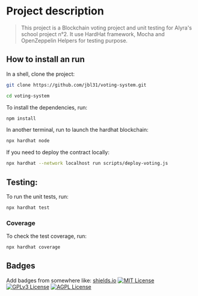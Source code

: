 # Project description
 
>This project is a Blockchain voting project and unit testing for Alyra's school project n°2.
>It use HardHat framework, Mocha and OpenZeppelin Helpers for testing purpose.

## How to install an run

In a shell, clone the project:
```bash
git clone https://github.com/jbl31/voting-system.git
```
```bash
cd voting-system
```

To install the dependencies, run:
```bash
npm install
```

In another terminal, run to launch the hardhat blockchain:
```bash
npx hardhat node
```

If you need to deploy the contract locally:
```bash
npx hardhat --network localhost run scripts/deploy-voting.js
```

## Testing:
To run the unit tests, run:
```bash
npx hardhat test
```

### Coverage
To check the test coverage, run:
```bash
npx hardhat coverage
```

## Badges
Add badges from somewhere like: [shields.io](https://shields.io/)
[![MIT License](https://img.shields.io/badge/License-MIT-green.svg)](https://choosealicense.com/licenses/mit/)
[![GPLv3 License](https://img.shields.io/badge/License-GPL%20v3-yellow.svg)](https://opensource.org/licenses/)
[![AGPL License](https://img.shields.io/badge/license-AGPL-blue.svg)](http://www.gnu.org/licenses/agpl-3.0)